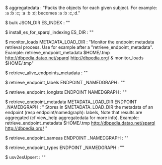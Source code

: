 
$ aggregatedata  : "Packs the objects for each given subject. For example: :a :b :c; :a :b :d; becomes :a :b :c,:d."

$ bulk JSON_DIR ES_INDEX : ""

$ install_es_for_sparql_indexing ES_DIR : ""

$ monitor_loads METADATA_LOAD_DIR : "Monitor the endpoint metadata retrieval process. Use for example after a "retrieve_endpoint_metadata". Example: retrieve_endpoint_metadata $HOME/.tmp http://dbpedia.datao.net/sparql http://dbpedia.org/ & monitor_loads $HOME/.tmp"

$ retrieve_alive_endpoints_metadata  : ""

$ retrieve_endpoint_labels ENDPOINT _NAMEDGRAPH : ""

$ retrieve_endpoint_longlats ENDPOINT NAMEDGRAPH : ""

$ retrieve_endpoint_metadata METADATA_LOAD_DIR ENDPOINT _NAMEDGRAPH : " Stores in $METADATA_LOAD_DIR the metadata of an endpoint (resp endpoint/namedgraph): labels, Note that results are aggregated (cf view_help aggregatedata for more info). Example: retrieve_endpoint_metadata $HOME/.tmp http://dbpedia.datao.net/sparql http://dbpedia.org/ "

$ retrieve_endpoint_sameas ENDPOINT _NAMEDGRAPH : ""

$ retrieve_endpoint_types ENDPOINT _NAMEDGRAPH : ""

$ usv2esUpsert  : ""

